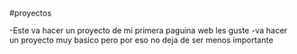 #proyectos

-Este va hacer un proyecto de mi primera paguina web les guste 
-va hacer un proyecto muy basico pero por eso no deja de ser menos importante
